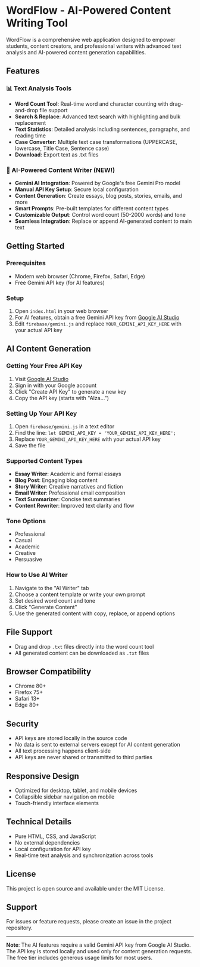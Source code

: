 # WordFlow - AI-Powered Content Writing Tool

WordFlow is a comprehensive web application designed to empower students, content creators, and professional writers with advanced text analysis and AI-powered content generation capabilities.

## Features

### 📊 Text Analysis Tools
- **Word Count Tool**: Real-time word and character counting with drag-and-drop file support
- **Search & Replace**: Advanced text search with highlighting and bulk replacement
- **Text Statistics**: Detailed analysis including sentences, paragraphs, and reading time
- **Case Converter**: Multiple text case transformations (UPPERCASE, lowercase, Title Case, Sentence case)
- **Download**: Export text as .txt files

### 🤖 AI-Powered Content Writer (NEW!)
- **Gemini AI Integration**: Powered by Google's free Gemini Pro model
- **Manual API Key Setup**: Secure local configuration
- **Content Generation**: Create essays, blog posts, stories, emails, and more
- **Smart Prompts**: Pre-built templates for different content types
- **Customizable Output**: Control word count (50-2000 words) and tone
- **Seamless Integration**: Replace or append AI-generated content to main text

## Getting Started

### Prerequisites
- Modern web browser (Chrome, Firefox, Safari, Edge)
- Free Gemini API key (for AI features)

### Setup
1. Open `index.html` in your web browser
2. For AI features, obtain a free Gemini API key from [Google AI Studio](https://makersuite.google.com/app/apikey)
3. Edit `firebase/gemini.js` and replace `YOUR_GEMINI_API_KEY_HERE` with your actual API key

## AI Content Generation

### Getting Your Free API Key
1. Visit [Google AI Studio](https://makersuite.google.com/app/apikey)
2. Sign in with your Google account
3. Click "Create API Key" to generate a new key
4. Copy the API key (starts with "AIza...")

### Setting Up Your API Key
1. Open `firebase/gemini.js` in a text editor
2. Find the line: `let GEMINI_API_KEY = 'YOUR_GEMINI_API_KEY_HERE';`
3. Replace `YOUR_GEMINI_API_KEY_HERE` with your actual API key
4. Save the file

### Supported Content Types
- **Essay Writer**: Academic and formal essays
- **Blog Post**: Engaging blog content
- **Story Writer**: Creative narratives and fiction
- **Email Writer**: Professional email composition
- **Text Summarizer**: Concise text summaries
- **Content Rewriter**: Improved text clarity and flow

### Tone Options
- Professional
- Casual
- Academic
- Creative
- Persuasive

### How to Use AI Writer
1. Navigate to the "AI Writer" tab
2. Choose a content template or write your own prompt
3. Set desired word count and tone
4. Click "Generate Content"
5. Use the generated content with copy, replace, or append options

## File Support
- Drag and drop `.txt` files directly into the word count tool
- All generated content can be downloaded as `.txt` files

## Browser Compatibility
- Chrome 80+
- Firefox 75+
- Safari 13+
- Edge 80+

## Security
- API keys are stored locally in the source code
- No data is sent to external servers except for AI content generation
- All text processing happens client-side
- API keys are never shared or transmitted to third parties

## Responsive Design
- Optimized for desktop, tablet, and mobile devices
- Collapsible sidebar navigation on mobile
- Touch-friendly interface elements

## Technical Details
- Pure HTML, CSS, and JavaScript
- No external dependencies
- Local configuration for API key
- Real-time text analysis and synchronization across tools

## License
This project is open source and available under the MIT License.

## Support
For issues or feature requests, please create an issue in the project repository.

---

**Note**: The AI features require a valid Gemini API key from Google AI Studio. The API key is stored locally and used only for content generation requests. The free tier includes generous usage limits for most users. 